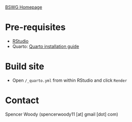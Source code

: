 [BSWG Homepage](bayesscientific.github.io)

# Pre-requisites
- [RStudio](https://quarto.org/docs/get-started/hello/rstudio.html)
- Quarto: [Quarto installation guide](https://quarto.org/docs/get-started/index.html)

# Build site
- Open `/_quarto.yml` from within RStudio and click `Render`

# Contact

Spencer Woody (spencerwoody11 \[at\] gmail \[dot\] com)
